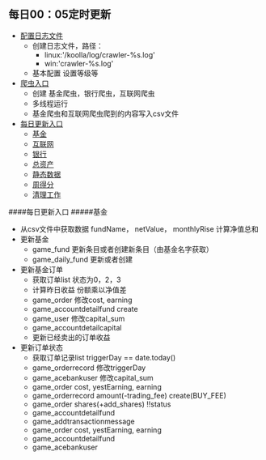 ## 每日00：05定时更新
- [配置日志文件](#confLogger)
    - 创建日志文件，路径：
      - linux:'/koolla/log/crawler-%s.log'   
      - win:'crawler-%s.log'
    - 基本配置 设置等级等
- [爬虫入口](#crawlerEntry)
    - 创建 基金爬虫，银行爬虫，互联网爬虫
    - 多线程运行
    - 基金爬虫和互联网爬虫爬到的内容写入csv文件
- [每日更新入口](#updatedaily)
    - [基金](#fundupdate)
    - [互联网](#inetupdate)
    - [银行](#bankupdate)
    - [总资产](#capitalupdate)
    - [静态数据](#staticupdate)
    - [周得分](#pointupdate)
    - [清理工作](#clean)

####每日更新入口
#####基金
- 从csv文件中获取数据 fundName， netValue， monthlyRise  计算净值总和
- 更新基金  
    - game_fund 更新条目或者创建新条目（由基金名字获取）
    - game_daily_fund 更新或者创建
- 更新基金订单
    - 获取订单list 状态为0，2，3 
    - 计算昨日收益 份额乘以净值差
    - game_order 修改cost, earning
    - game_accountdetailfund  create
    - game_user 修改capital_sum
    - game_accountdetailcapital
    - 更新已经卖出的订单收益
- 更新订单状态
    - 获取订单记录list triggerDay == date.today()
    - game_orderrecord 修改triggerDay
    - game_acebankuser 修改capital_sum
    - game_order cost, yestEarning, earning
    - game_orderrecord amount(-trading_fee) create(BUY_FEE)
    - game_order shares(+add_shares)  !!status
    - game_accountdetailfund
    - game_addtransactionmessage
    - game_order cost, yestEarning, earning
    - game_accountdetailfund
    - game_acebankuser

